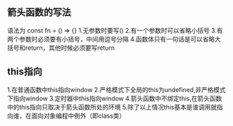 ## 箭头函数的写法
语法为 const fn = () => {}
1.无参数时要写()
2.有一个参数时可以省略小括号
3.有两个参数时必须要有小括号，中间用逗号分隔
4.函数体只有一句话是可以省略大括号和return，其他时候必须要写return
## this指向
1.在普通函数中this指向window
2.严格模式下全局的this为undefined,非严格模式下指向window
3.定时器中this指向window
4.箭头函数中不绑定this,在箭头函数中的this指向只取决于箭头函数所处的环境
5.除了以上情况this基本是谁调用就指向谁，在面向对象编程中例外（即class类）